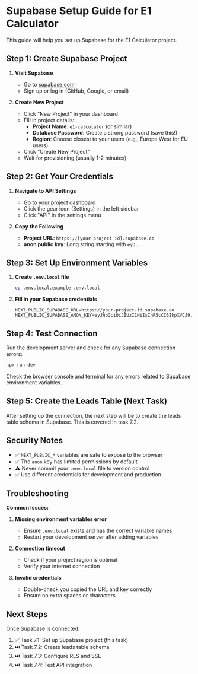 # Supabase Setup Guide for E1 Calculator

This guide will help you set up Supabase for the E1 Calculator project.

## Step 1: Create Supabase Project

1. **Visit Supabase**
   - Go to [supabase.com](https://supabase.com)
   - Sign up or log in (GitHub, Google, or email)

2. **Create New Project**
   - Click "New Project" in your dashboard
   - Fill in project details:
     - **Project Name**: `e1-calculator` (or similar)
     - **Database Password**: Create a strong password (save this!)
     - **Region**: Choose closest to your users (e.g., Europe West for EU users)
   - Click "Create New Project"
   - Wait for provisioning (usually 1-2 minutes)

## Step 2: Get Your Credentials

1. **Navigate to API Settings**
   - Go to your project dashboard
   - Click the gear icon (Settings) in the left sidebar
   - Click "API" in the settings menu

2. **Copy the Following**
   - **Project URL**: `https://[your-project-id].supabase.co`
   - **anon public key**: Long string starting with `eyJ...`

## Step 3: Set Up Environment Variables

1. **Create `.env.local` file**
   ```bash
   cp .env.local.example .env.local
   ```

2. **Fill in your Supabase credentials**
   ```env
   NEXT_PUBLIC_SUPABASE_URL=https://your-project-id.supabase.co
   NEXT_PUBLIC_SUPABASE_ANON_KEY=eyJhbGciOiJIUzI1NiIsInR5cCI6IkpXVCJ9...
   ```

## Step 4: Test Connection

Run the development server and check for any Supabase connection errors:

```bash
npm run dev
```

Check the browser console and terminal for any errors related to Supabase environment variables.

## Step 5: Create the Leads Table (Next Task)

After setting up the connection, the next step will be to create the leads table schema in Supabase. This is covered in task 7.2.

## Security Notes

- ✅ `NEXT_PUBLIC_*` variables are safe to expose to the browser
- ✅ The `anon` key has limited permissions by default
- ⚠️ Never commit your `.env.local` file to version control
- ✅ Use different credentials for development and production

## Troubleshooting

**Common Issues:**

1. **Missing environment variables error**
   - Ensure `.env.local` exists and has the correct variable names
   - Restart your development server after adding variables

2. **Connection timeout**
   - Check if your project region is optimal
   - Verify your internet connection

3. **Invalid credentials**
   - Double-check you copied the URL and key correctly
   - Ensure no extra spaces or characters

## Next Steps

Once Supabase is connected:
1. ✅ Task 7.1: Set up Supabase project (this task)
2. ⏭️ Task 7.2: Create leads table schema
3. ⏭️ Task 7.3: Configure RLS and SSL
4. ⏭️ Task 7.4: Test API integration